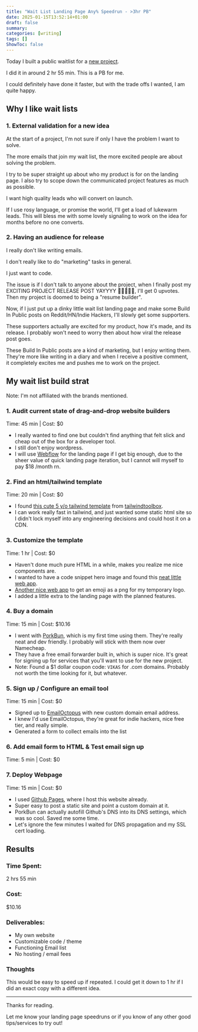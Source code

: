 ```yaml
---
title: "Wait List Landing Page Any% Speedrun - >3hr PB"
date: 2025-01-15T13:52:14+01:00
draft: false
summary: 
categories: [writing]
tags: []
ShowToc: false
---
```


Today I built a public waitlist for a [new project](modergator.com). 

I did it in around 2 hr 55 min. This is a PB for me. 

I could definitely have done it faster, but with the trade offs I wanted, I am quite happy. 


## Why I like wait lists
### 1. External validation for a new idea
At the start of a project, I'm not sure if only I have the problem I want to solve.

The more emails that join my wait list, the more excited people are about solving the problem.

I try to be super straight up about who my product is for on the landing page. I also try to scope down the communicated project features as much as possible.

I want high quality leads who will convert on launch. 

If I use rosy language, or promise the world, I'll get a load of lukewarm leads. This will bless me with some lovely signaling to work on the idea for months before no one converts.


### 2. Having an audience for release
I really don't like writing emails. 

I don't really like to do "marketing" tasks in general. 

I just want to code.

The issue is if I don't talk to anyone about the project, when I finally post my EXCITING PROJECT RELEASE POST YAYYYY 🎉🎉🎉🎉🎉, I'll get 0 upvotes. Then my project is doomed to being a "resume builder".

Now, if I just put up a dinky little wait list landing page and make some Build In Public posts on Reddit/HN/Indie Hackers, I'll slowly get some supporters.

These supporters actually are excited for my product, how it's made, and its release. I probably won't need to worry then about how viral the release post goes.

These Build In Public posts are a kind of marketing, but I enjoy writing them. They're more like writing in a diary and  when I receive a positive comment, it completely excites me and pushes me to work on the project.

## My wait list build strat
Note: I'm not affiliated with the brands mentioned.

### 1. Audit current state of drag-and-drop website builders
Time: 45 min | Cost: $0
- I really wanted to find one but couldn't find anything that felt slick and cheap out of the box for a developer tool.
- I still don't enjoy wordpress.
- I will use [Webflow](www.webflow.com) for the landing page if I get big enough, due to the sheer value of quick landing page iteration, but I cannot will myself to pay $18 /month rn.

### 2. Find an html/tailwind template
Time: 20 min | Cost: $0
 - I found [this cute 5 y/o tailwind template](https://github.com/tailwindtoolbox/Rainblur-Landing-Page) from [tailwindtoolbox](https://www.tailwindtoolbox.com/).
 - I can work really fast in tailwind, and just wanted some static html site so I didn't lock myself into any engineering decisions and could host it on a CDN.

### 3. Customize the template
Time: 1 hr | Cost: $0
- Haven't done much pure HTML in a while, makes you realize me nice components are.
- I wanted to have a code snippet hero image and found this [neat little web app](https://carbon.now.sh/).
- [Another nice web app](https://emoji.aranja.com/) to get an emoji as a png for my temporary logo.
- I added a little extra to the landing page with the planned features.

### 4. Buy a domain
Time: 15 min | Cost: $10.16
- I went with [PorkBun](https://porkbun.com/), which is my first time using them. They're really neat and dev friendly. I probably will stick with them now over Namecheap. 
- They have a free email forwarder built in, which is super nice. It's great for signing up for services that you'll want to use for the new project.
- Note: Found a $1 dollar coupon code: `VIKAS` for .com domains. Probably not worth the time looking for it, but whatever. 

### 5. Sign up / Configure an email tool
Time: 15 min | Cost: $0
- Signed up to [EmailOctopus](www.emailoctopus.com) with new custom domain email address.
- I knew I'd use EmailOctopus, they're great for indie hackers, nice free tier, and really simple.
- Generated a form to collect emails into the list

### 6. Add email form to HTML & Test email sign up
Time: 5 min | Cost: $0

### 7. Deploy Webpage
Time: 15 min | Cost: $0
- I used [Github Pages](https://pages.github.com/), where I host this website already.
- Super easy to post a static site and point a custom domain at it.
- PorkBun can actually autofill Github's DNS into its DNS settings, which was so cool. Saved me some time.
- Let's ignore the few minutes I waited for DNS propagation and my SSL cert loading.


## Results
### Time Spent: 
2 hrs 55 min

### Cost: 
$10.16

### Deliverables:
- My own website
- Customizable code / theme
- Functioning Email list
- No hosting / email fees

### Thoughts
This would be easy to speed up if repeated. I could get it down to 1 hr if I did an exact copy with a different idea.

---
Thanks for reading. 

Let me know your landing page speedruns or if you know of any other good tips/services to try out!
